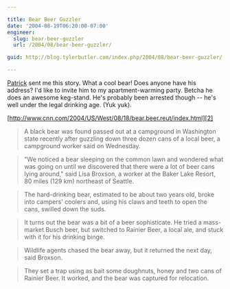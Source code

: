 ```yaml
---

title: Bear Beer Guzzler
date: '2004-08-19T06:20:00-07:00'
engineer:
  slug: bear-beer-guzzler
  url: /2004/08/bear-beer-guzzler/

guid: http://blog.tylerbutler.com/index.php/2004/08/bear-beer-guzzler/

---
```


[Patrick][1] sent me this story. What a cool bear! Does anyone have his
address? I'd like to invite him to my apartment-warming party. Betcha he does
an awesome keg-stand. He's probably been arrested though -- he's well under the
legal drinking age. (Yuk yuk).

  
[http://www.cnn.com/2004/US/West/08/18/bear.beer.reut/index.html][2]

  

> A black bear was found passed out at a campground in Washington state
recently after guzzling down three dozen cans of a local beer, a campground
worker said on Wednesday.

> "We noticed a bear sleeping on the common lawn and wondered what was going on
until we discovered that there were a lot of beer cans lying around," said
Lisa Broxson, a worker at the Baker Lake Resort, 80 miles (129 km) northeast
of Seattle.

> The hard-drinking bear, estimated to be about two years old, broke into
campers' coolers and, using his claws and teeth to open the cans, swilled down
the suds.

> It turns out the bear was a bit of a beer sophisticate. He tried a mass-market
Busch beer, but switched to Rainier Beer, a local ale, and stuck with it for
his drinking binge.

> Wildlife agents chased the bear away, but it returned the next day, said
Broxson.

> They set a trap using as bait some doughnuts, honey and two cans of Rainier
Beer. It worked, and the bear was captured for relocation.

   [1]: http://patrick.wagstrom.net/
   [2]: http://www.cnn.com/2004/US/West/08/18/bear.beer.reut/index.html
